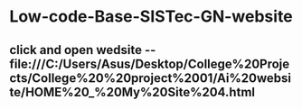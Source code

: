 # Low-code-Base-SISTec-GN-website
## click and open wedsite -- file:///C:/Users/Asus/Desktop/College%20Projects/College%20%20project%2001/Ai%20website/HOME%20_%20My%20Site%204.html
